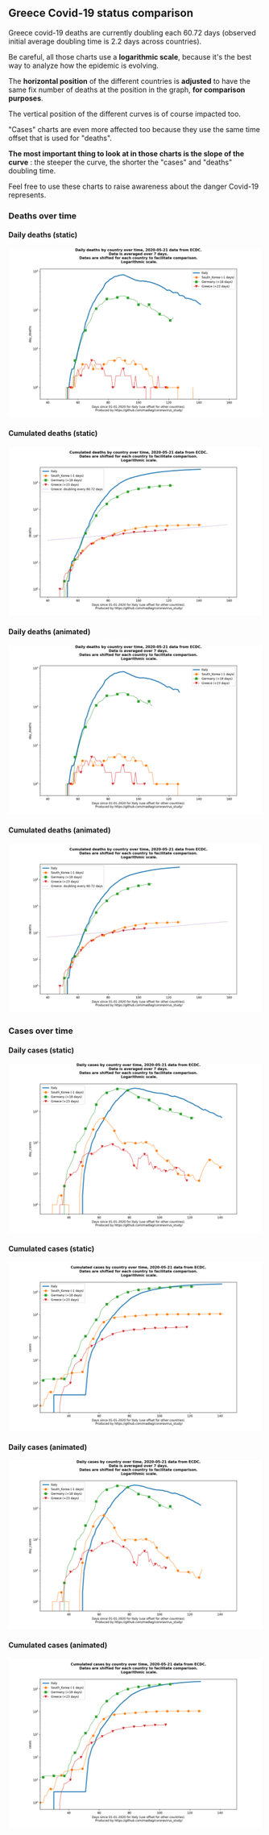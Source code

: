 ## Greece Covid-19 status comparison 

Greece covid-19 deaths are currently doubling each 60.72 days (observed initial average doubling time is 2.2 days across countries).



Be careful, all those charts use a **logarithmic scale**, because it's the best way to analyze how the epidemic is evolving.
 
The **horizontal position** of the different countries is **adjusted** to have the same fix number of deaths at the position in the graph, **for comparison purposes**.

The vertical position of the different curves is of course impacted too.

"Cases" charts are even more affected too because they use the same time offset that is used for "deaths".

**The most important thing to look at in those charts is the slope of the curve** : the steeper the curve, the shorter the "cases" and "deaths" doubling time.

Feel free to use these charts to raise awareness about the danger Covid-19 represents. 


 
### Deaths over time
 
#### Daily deaths (static)
![Greece covid-19 daily deaths static chart](https://raw.githubusercontent.com/madlag/coronavirus_study/master/notebooks/graphs/2020-05-21/countries/Greece/2020-05-21_Greece_day_deaths.png "Greece covid-19 day_deaths static chart")   
 
#### Cumulated deaths (static)
![Greece covid-19 cumulated deaths static chart](https://raw.githubusercontent.com/madlag/coronavirus_study/master/notebooks/graphs/2020-05-21/countries/Greece/2020-05-21_Greece_deaths.png "Greece covid-19 deaths static chart")   
 
#### Daily deaths (animated)
![Greece covid-19 daily deaths animated chart](https://raw.githubusercontent.com/madlag/coronavirus_study/master/notebooks/graphs/2020-05-21/countries/Greece/2020-05-21_Greece_day_deaths.gif "Greece covid-19 day_deaths animated chart")   
 
#### Cumulated deaths (animated)
![Greece covid-19 cumulated deaths animated chart](https://raw.githubusercontent.com/madlag/coronavirus_study/master/notebooks/graphs/2020-05-21/countries/Greece/2020-05-21_Greece_deaths.gif "Greece covid-19 deaths animated chart")   

 
### Cases over time
 
#### Daily cases (static)
![Greece covid-19 daily cases static chart](https://raw.githubusercontent.com/madlag/coronavirus_study/master/notebooks/graphs/2020-05-21/countries/Greece/2020-05-21_Greece_day_cases.png "Greece covid-19 day_cases static chart")   
 
#### Cumulated cases (static)
![Greece covid-19 cumulated cases static chart](https://raw.githubusercontent.com/madlag/coronavirus_study/master/notebooks/graphs/2020-05-21/countries/Greece/2020-05-21_Greece_cases.png "Greece covid-19 cases static chart")   
 
#### Daily cases (animated)
![Greece covid-19 daily cases animated chart](https://raw.githubusercontent.com/madlag/coronavirus_study/master/notebooks/graphs/2020-05-21/countries/Greece/2020-05-21_Greece_day_cases.gif "Greece covid-19 day_cases animated chart")   
 
#### Cumulated cases (animated)
![Greece covid-19 cumulated cases animated chart](https://raw.githubusercontent.com/madlag/coronavirus_study/master/notebooks/graphs/2020-05-21/countries/Greece/2020-05-21_Greece_cases.gif "Greece covid-19 cases animated chart")   

